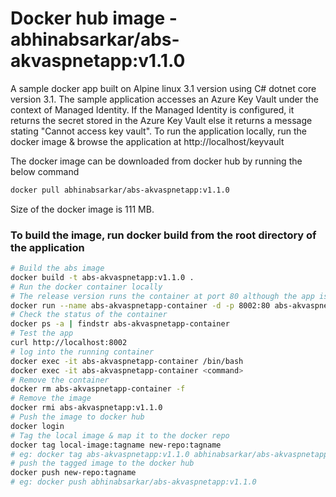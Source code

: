 # Docker hub image - abhinabsarkar/abs-akvaspnetapp:v1.1.0
A sample docker app built on Alpine linux 3.1 version using C# dotnet core version 3.1. The sample application accesses an Azure Key Vault under the context of Managed Identity. If the Managed Identity is configured, it returns the secret stored in the Azure Key Vault else it returns a message stating "Cannot access key vault". To run the application locally, run the docker image & browse the application at http://localhost/keyvault

The docker image can be downloaded from docker hub by running the below command 
```bash
docker pull abhinabsarkar/abs-akvaspnetapp:v1.1.0
```
Size of the docker image is 111 MB.

### To build the image, run docker build from the root directory of the application
```bash
# Build the abs image
docker build -t abs-akvaspnetapp:v1.1.0 .
# Run the docker container locally
# The release version runs the container at port 80 although the app is running at port 5000
docker run --name abs-akvaspnetapp-container -d -p 8002:80 abs-akvaspnetapp:v1.1.0
# Check the status of the container
docker ps -a | findstr abs-akvaspnetapp-container
# Test the app
curl http://localhost:8002
# log into the running container 
docker exec -it abs-akvaspnetapp-container /bin/bash
docker exec -it abs-akvaspnetapp-container <command>
# Remove the container
docker rm abs-akvaspnetapp-container -f
# Remove the image
docker rmi abs-akvaspnetapp:v1.1.0
# Push the image to docker hub
docker login
# Tag the local image & map it to the docker repo
docker tag local-image:tagname new-repo:tagname
# eg: docker tag abs-akvaspnetapp:v1.1.0 abhinabsarkar/abs-akvaspnetapp:v1.1.0
# push the tagged image to the docker hub
docker push new-repo:tagname
# eg: docker push abhinabsarkar/abs-akvaspnetapp:v1.1.0
```